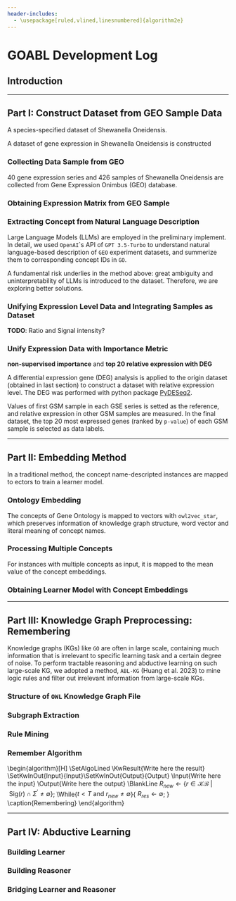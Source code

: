 ```yaml
---
header-includes:
  - \usepackage[ruled,vlined,linesnumbered]{algorithm2e}
---
```


# GOABL Development Log

## Introduction

---

## Part I: Construct Dataset from GEO Sample Data

A species-specified dataset of Shewanella Oneidensis.

A dataset of gene expression in Shewanella Oneidensis is constructed

### Collecting Data Sample from GEO

40 gene expression series and 426 samples of Shewanella Oneidensis are
collected from Gene Expression Onimbus (GEO) database.

### Obtaining Expression Matrix from GEO Sample

### Extracting Concept from Natural Language Description

Large Language Models (LLMs) are employed in the preliminary implement.
In detail, we used `OpenAI`\`s API of `GPT 3.5-Turbo` to understand natural
language-based description of `GEO` experiment datasets, and summerize
them to corresponding concept IDs in `GO`.

A fundamental risk underlies in the method above: great ambiguity and uninterpretability
of LLMs is introduced to the dataset. Therefore, we are exploring better solutions.

### Unifying Expression Level Data and Integrating Samples as Dataset

**TODO**: Ratio and Signal intensity?

### Unify Expression Data with Importance Metric

**non-supervised importance** and **top 20 relative expression with DEG**

A differential expression gene (DEG) analysis is applied to the origin dataset
(obtained in last section) to construct a dataset with relative expression level.
The DEG was performed with python package [PyDESeq2](https://github.com/owkin/PyDESeq2).

Values of first GSM sample in each GSE series is setted as the reference, and relative
expression in other GSM samples are measured. In the final dataset, the top 20 most
expressed genes (ranked by `p-value`) of each GSM sample is selected as data labels.

---

## Part II: Embedding Method

In a traditional method, the concept name-descripted instances are mapped to
ectors to train a learner model.

### Ontology Embedding

The concepts of Gene Ontology is mapped to vectors with `owl2vec_star`, which
preserves information of knowledge graph structure, word vector and literal meaning
of concept names.

### Processing Multiple Concepts

For instances with multiple concepts as input, it is mapped to the mean value of
the concept embeddings.

### Obtaining Learner Model with Concept Embeddings

---

## Part III: Knowledge Graph Preprocessing: Remembering

Knowledge graphs (KGs) like `GO` are often in large scale, containing much information
that is irrelevant to specific learning task and a certain degree of noise.
To perform tractable reasoning and abductive learning on such large-scale KG, we
adopted a method, `ABL-KG` (Huang et al. 2023) to mine logic rules and filter out
irrelevant information from large-scale KGs.

### Structure of `OWL` Knowledge Graph File

### Subgraph Extraction

### Rule Mining

### Remember Algorithm


\begin{algorithm}[H]
\SetAlgoLined
\KwResult{Write here the result}
\SetKwInOut{Input}{Input}\SetKwInOut{Output}{Output}
\Input{Write here the input}
\Output{Write here the output}
\BlankLine
$R_{new} \leftarrow \{r \in \mathcal{KB}\ |\ \mathrm{Sig}(r) \cap \Sigma^\prime \neq \emptyset\}$\;
\While{$t<T\ \mathrm{ and }\ r_{new}\neq\emptyset$}{
    $R_{res} \leftarrow \emptyset$\;
}
\caption{Remembering}
\end{algorithm}

---

## Part IV: Abductive Learning

### Building Learner

### Building Reasoner

### Bridging Learner and Reasoner
